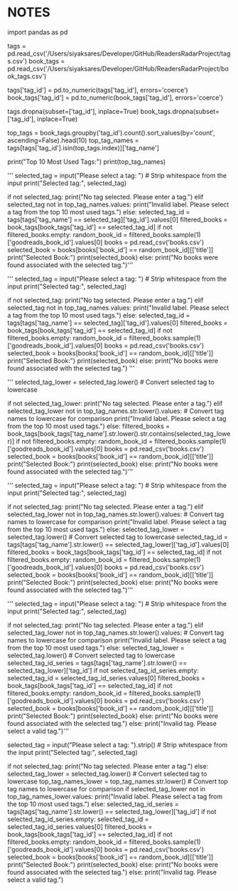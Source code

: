 # NOTES

import pandas as pd

tags = pd.read_csv('/Users/siyaksares/Developer/GitHub/ReadersRadarProject/tags.csv')
book_tags = pd.read_csv('/Users/siyaksares/Developer/GitHub/ReadersRadarProject/book_tags.csv')

tags['tag_id'] = pd.to_numeric(tags['tag_id'], errors='coerce')
book_tags['tag_id'] = pd.to_numeric(book_tags['tag_id'], errors='coerce')

tags.dropna(subset=['tag_id'], inplace=True)
book_tags.dropna(subset=['tag_id'], inplace=True)

top_tags = book_tags.groupby('tag_id').count().sort_values(by='count', ascending=False).head(10)
top_tag_names = tags[tags['tag_id'].isin(top_tags.index)]['tag_name']

print("Top 10 Most Used Tags:")
print(top_tag_names)

'''
selected_tag = input("Please select a tag: ")  # Strip whitespace from the input
print("Selected tag:", selected_tag)

if not selected_tag:
    print("No tag selected. Please enter a tag.")
elif selected_tag not in top_tag_names.values:
    print("Invalid label. Please select a tag from the top 10 most used tags.")
else:
    selected_tag_id = tags[tags['tag_name'] == selected_tag]['tag_id'].values[0]
    filtered_books = book_tags[book_tags['tag_id'] == selected_tag_id]
    if not filtered_books.empty:
        random_book_id = filtered_books.sample(1)['goodreads_book_id'].values[0]
        books = pd.read_csv('books.csv')
        selected_book = books[books['book_id'] == random_book_id][['title']]
        print("Selected Book:")
        print(selected_book)
    else:
        print("No books were found associated with the selected tag.")'''

'''
selected_tag = input("Please select a tag: ")  # Strip whitespace from the input
print("Selected tag:", selected_tag)

if not selected_tag:
    print("No tag selected. Please enter a tag.")
elif selected_tag not in top_tag_names.values:
    print("Invalid label. Please select a tag from the top 10 most used tags.")
else:
    selected_tag_id = tags[tags['tag_name'] == selected_tag]['tag_id'].values[0]
    filtered_books = book_tags[book_tags['tag_id'] == selected_tag_id]
    if not filtered_books.empty:
        random_book_id = filtered_books.sample(1)['goodreads_book_id'].values[0]
        books = pd.read_csv('books.csv')
        selected_book = books[books['book_id'] == random_book_id][['title']]
        print("Selected Book:")
        print(selected_book)
    else:
        print("No books were found associated with the selected tag.")
'''

'''
selected_tag_lower = selected_tag.lower()  # Convert selected tag to lowercase

if not selected_tag_lower:
    print("No tag selected. Please enter a tag.")
elif selected_tag_lower not in top_tag_names.str.lower().values:  # Convert tag names to lowercase for comparison
    print("Invalid label. Please select a tag from the top 10 most used tags.")
else:
    filtered_books = book_tags[book_tags['tag_name'].str.lower().str.contains(selected_tag_lower)]
    if not filtered_books.empty:
        random_book_id = filtered_books.sample(1)['goodreads_book_id'].values[0]
        books = pd.read_csv('books.csv')
        selected_book = books[books['book_id'] == random_book_id][['title']]
        print("Selected Book:")
        print(selected_book)
    else:
        print("No books were found associated with the selected tag.")'''

'''
selected_tag = input("Please select a tag: ")  # Strip whitespace from the input
print("Selected tag:", selected_tag)

if not selected_tag:
    print("No tag selected. Please enter a tag.")
elif selected_tag_lower not in top_tag_names.str.lower().values:  # Convert tag names to lowercase for comparison
    print("Invalid label. Please select a tag from the top 10 most used tags.")
else:
    selected_tag_lower = selected_tag.lower()  # Convert selected tag to lowercase
    selected_tag_id = tags[tags['tag_name'].str.lower() == selected_tag_lower]['tag_id'].values[0]
    filtered_books = book_tags[book_tags['tag_id'] == selected_tag_id]
    if not filtered_books.empty:
        random_book_id = filtered_books.sample(1)['goodreads_book_id'].values[0]
        books = pd.read_csv('books.csv')
        selected_book = books[books['book_id'] == random_book_id][['title']]
        print("Selected Book:")
        print(selected_book)
    else:
        print("No books were found associated with the selected tag.")'''

'''
selected_tag = input("Please select a tag: ")  # Strip whitespace from the input
print("Selected tag:", selected_tag)

if not selected_tag:
    print("No tag selected. Please enter a tag.")
elif selected_tag_lower not in top_tag_names.str.lower().values:  # Convert tag names to lowercase for comparison
    print("Invalid label. Please select a tag from the top 10 most used tags.")
else:
    selected_tag_lower = selected_tag.lower()  # Convert selected tag to lowercase
    selected_tag_id_series = tags[tags['tag_name'].str.lower() == selected_tag_lower]['tag_id']
    if not selected_tag_id_series.empty:
        selected_tag_id = selected_tag_id_series.values[0]
        filtered_books = book_tags[book_tags['tag_id'] == selected_tag_id]
        if not filtered_books.empty:
            random_book_id = filtered_books.sample(1)['goodreads_book_id'].values[0]
            books = pd.read_csv('books.csv')
            selected_book = books[books['book_id'] == random_book_id][['title']]
            print("Selected Book:")
            print(selected_book)
        else:
            print("No books were found associated with the selected tag.")
    else:
        print("Invalid tag. Please select a valid tag.")'''

selected_tag = input("Please select a tag: ").strip()  # Strip whitespace from the input
print("Selected tag:", selected_tag)

if not selected_tag:
    print("No tag selected. Please enter a tag.")
else:
    selected_tag_lower = selected_tag.lower()  # Convert selected tag to lowercase
    top_tag_names_lower = top_tag_names.str.lower()  # Convert top tag names to lowercase for comparison
    if selected_tag_lower not in top_tag_names_lower.values:
        print("Invalid label. Please select a tag from the top 10 most used tags.")
    else:
        selected_tag_id_series = tags[tags['tag_name'].str.lower() == selected_tag_lower]['tag_id']
        if not selected_tag_id_series.empty:
            selected_tag_id = selected_tag_id_series.values[0]
            filtered_books = book_tags[book_tags['tag_id'] == selected_tag_id]
            if not filtered_books.empty:
                random_book_id = filtered_books.sample(1)['goodreads_book_id'].values[0]
                books = pd.read_csv('books.csv')
                selected_book = books[books['book_id'] == random_book_id][['title']]
                print("Selected Book:")
                print(selected_book)
            else:
                print("No books were found associated with the selected tag.")
        else:
            print("Invalid tag. Please select a valid tag.")

